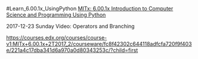 #Learn_6.00.1x_UsingPython
[MITx: 6.00.1x Introduction to Computer Science and Programming Using Python](https://courses.edx.org/courses/course-v1:MITx+6.00.1x+2T2017_2/course/)


2017-12-23 Sunday
Video: Operators and Branching

https://courses.edx.org/courses/course-v1:MITx+6.00.1x+2T2017_2/courseware/fc8f42302c644118adfcfa720f9f403e/221a4c17dba341d6a970a0d80343253c/?child=first

